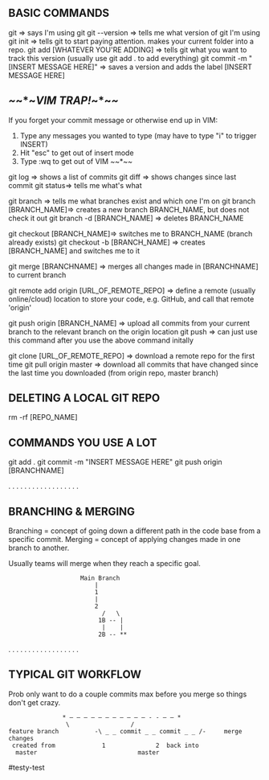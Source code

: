 ## BASIC COMMANDS
git                     => says I'm using git
git --version => tells me what version of git I'm using
git init            => tells git to start paying attention. makes your current folder into a repo.
git add [WHATEVER YOU'RE ADDING] => tells git what you want to track this version (usually use git add . to add everything)
git commit -m "[INSERT MESSAGE HERE]" => saves a version and adds the label [INSERT MESSAGE HERE]

## *~*~*~*VIM TRAP!*~*~*~*
If you forget your commit message or otherwise end up in VIM:

1) Type any messages you wanted to type (may have to type "i" to trigger INSERT)
2) Hit "esc" to get out of insert mode
3) Type :wq to get out of VIM
*~*~*~*~*

git log     => shows a list of commits
git diff    => shows changes since last commit
git status=> tells me what's what

git branch                          => tells me what branches exist and which one I'm on
git branch [BRANCH_NAME]=> creates a new branch BRANCH_NAME, but does not check it out
git branch -d [BRANCH_NAME] => deletes BRANCH_NAME

git checkout [BRANCH_NAME]=> switches me to BRANCH_NAME (branch already exists)
git checkout -b [BRANCH_NAME] => creates [BRANCH_NAME] and switches me to it

git merge [BRANCHNAME] => merges all changes made in [BRANCHNAME] to current branch

git remote add origin [URL_OF_REMOTE_REPO] => define a remote (usually online/cloud) location to store your code, e.g. GitHub, and call that remote 'origin'

git push origin [BRANCH_NAME] => upload all commits from your current branch to the relevant branch on the origin location
git push => can just use this command after you use the above command initally

git clone [URL_OF_REMOTE_REPO] => download a remote repo for the first time
git pull origin master => download all commits that have changed since the last time you downloaded (from origin repo, master branch)

## DELETING A LOCAL GIT REPO
rm -rf [REPO_NAME]

## COMMANDS YOU USE A LOT
git add .
git commit -m "INSERT MESSAGE HERE"
git push origin [BRANCHNAME]


. . . . . . . . . . . . . . . . . .
## BRANCHING & MERGING
Branching = concept of going down a different path in the code base from a specific commit.
Merging = concept of applying changes made in one branch to another.

Usually teams will merge when they reach a specific goal.

```
					Main Branch
						|
						1
					   	|
					   	2
			   	   	      /   \
					     1B -- |
					      |    |
					     2B -- **
```

. . . . . . . . . . . . . . . . . .
## TYPICAL GIT WORKFLOW
Prob only want to do a couple commits max before you merge so things don't get crazy.

```
			   * – – – – – – – – – – – - - – – *
		   	    \  				  /	
feature branch		    -\ _ _ commit _ _ commit _ _ /- 	merge changes
 created from		      1 			 2 	back into
  master							master
```

#testy-test
